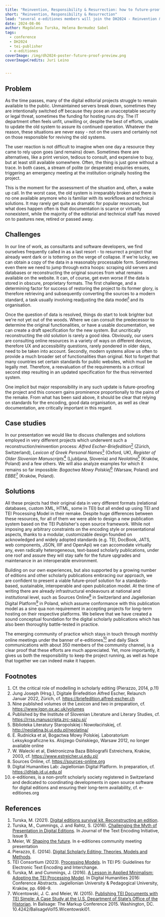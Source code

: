 ```yaml
---
title: "Reinvention, Responsibility & Resurrection: how to future-proof an edition"
short: "Reinvention, Responsibility & Resurrection"
lead: "several e-editiones members will join the DH2024 - Reinvention & Responsibility conference at Washington, D.C."
date: 2024-08-06
author: Magdalena Turska, Helena Bermudez Sabel
tags:  
  - conference
  - DH2024
  - tei-publisher
  - e-editiones
coverImage: /img/dh2024-poster-future-proof-preview.png
coverImageCredits: Juri Leino


---
```


## Problem

As the time passes, many of the digital editorial projects struggle to remain available to the public. Unmaintained servers break down, sometimes they are intentionally switched off because they pose an unacceptable security or legal threat, sometimes the funding for hosting runs dry. The IT department often feels unfit, unwilling or, despite the best of efforts, unable to update the old system to assure its continued operation. Whatever the reason, these situations are never easy - not on the users and certainly not on those responsible for reviving the old systems.

The user reaction is not difficult to imagine when one day a resource they came to rely upon goes (and remains) down. Sometimes there are alternatives, like a print version, tedious to consult, and expensive to buy, but at least still available somewhere. Often, the thing is just gone without a trace. In both cases, a stream of polite (or desperate) enquiries ensues, triggering an emergency meeting at the institution originally hosting the project. 

This is the moment for the assessment of the situation and, often, a wake up call. In the worst case, the old system is irreparably broken and there is no one available anymore who is familiar with its workflows and technical solutions. It may rarely get quite as dramatic for popular resources, but what does happen often is that documentation is scarce or virtually nonexistent, while the majority of the editorial and technical staff has moved on to pastures new, retired or passed away. 

## Challenges

In our line of work, as consultants and software developers, we find ourselves frequently called in as a last resort - to resurrect a project that already went dark or is tottering on the verge of collapse. If we're lucky, we can obtain a copy of the data in a reasonably processable form. Sometimes even there we need to jump through extra hoops: scraping old servers and databases or reconstructing the original sources from what remains available on the website. It can, of course, get even worse if the data is stored in obscure, proprietary formats. The first challenge, and a determining factor for success of restoring the project to its former glory, is therefore retrieving and subsequently converting the sources to a modern standard, a task usually involving readjusting the data model[<sup>1</sup>](#1) and its organisation.

Once the question of data is resolved, things do start to look brighter but we're not yet out of the woods. Where we can consult the predecessor to determine the original functionalities, or have a usable documentation, we can create a draft specification for the new system. But uncritically reconstructing the old solution is rarely a good idea. Obviously, our users are consulting online resources in a variety of ways on different devices, therefore UX and accessibility questions, rarely pondered in older days, need to be taken into account. Secondly, modern systems allow us often to provide a much broader set of functionalities than original. Not to forget that many countries set certain standards for public websites, which must be legally met. Therefore, a reevaluation of the requirements is a critical second step resulting in an updated specification for the thus reinvented system.

One implicit but major responsibility in any such update is future-proofing the project and this concern gains prominence proportionally to the pains of the remake. From what has been said above, it should be clear that relying on standards for the encoding, good data organisation, as well as clear documentation, are critically important in this regard.

## Case studies

In our presentation we would like to discuss challenges and solutions employed in very different projects which underwent such a reconstruction/reinvention process: *Alfred Escher-Briefedition*[<sup>2</sup>](#2) (Zürich, Switzerland), *Lexicon of Greek Personal Names*[<sup>3</sup>](#3) (Oxford, UK), *Register of Older Slovenian Manuscripts*[<sup>4</sup>](#4) (Ljubljana, Slovenia) and *Neolatina*[<sup>5</sup>](#5) (Kraków, Poland) and a few others. We will also analyze examples for which it remains so far impossible: *Bogactwa Mowy Polskiej*[<sup>6</sup>](#6) (Warsaw, Poland) and *EBBE*[<sup>7</sup>](#7) (Kraków, Poland). 

## Solutions

All these projects had their original data in very different formats (relational databases, custom XML, HTML, some in TEI) but all ended up using TEI and TEI Processing Model in their remake. Despite huge differences between these resources, for all of them we were able to design a new publication system based on the TEI Publisher's open source framework. While not imposing any arbitrary constraints on the encoding style or presentational aspects, thanks to a modular, customizable design founded on acknowledged and widely adopted standards (e.g. TEI, DocBook, JATS, web components, JSON, IIIF and OpenApi) we can accomodate virtually any, even radically heterogeneous, text-based scholarly publications, under one roof and assure they will stay safe for the future upgrades and maintenance in an interoperable environment.


Building on our own experiences, but also supported by a growing number of editions and other scholarly publications embracing our approach, we are confident to present a viable future-proof solution for a standards-based, sustainable, interoperable and open publication model.  At the time of writing there are already infrastructural endeavours at national and institutional level, such as Sources Online[<sup>8</sup>](#8) in Switzerland and Jagiellonian Digital Platform[<sup>9</sup>](#9) in Poland, which assume conformance with this publication model as a sine qua non requirement in accepting projects for long-term hosting on their respective platforms. We believe that we have created a sound conceptual foundation for the digital scholarly publications which has also been thoroughly battle-tested in practice. 


The emerging community of practice which stays in touch through monthly online meetings under the banner of e-editiones[<sup>10</sup>](#10) and daily Slack communications with about 350 members of the community channel, is a clear proof that these efforts are much appreciated. Yet, more importantly, it gives us both the responsibility to keep the project running, as well as hope that together we can indeed make it happen.

## Footnotes
1. <spand id="1"/>Cf. the critical role of modelling in scholarly editing (Pierazzo, 2014, p.11)</span>
1. <spand id="2"/>Jung Joseph (Hrsg.), Digitale Briefedition Alfred Escher, Relaunch Januar 2022, Zürich, cf. https://briefedition.alfred-escher.ch
1. <spand id="3"/>Nine published volumes ot the Lexicon and two in preparation, cf. https://www.lgpn.ox.ac.uk/volumes
1. <spand id="4"/>Published by the Institute of Slovenian Literature and Literary Studies, cf. https://rrss.manuscripta.zrc-sazu.si/
1. <spand id="5"/>Biblioteka Literatury Staropolskiej i Nowołacińskiej, cf. http://neolatina.bj.uj.edu.pl/neolatina/
1. <spand id="6"/>E. Rudnicka et al, Bogactwa Mowy Polskiej. Laboratorium Leksykograficzne ks. Alojzego Osińskiego, Warsaw 2012, no longer available online
2. <spand id="7"/>W. Walecki et al, Elektroniczna Baza Bibliografii Estreichera, Kraków, 2003, cf. https://www.estreicher.uj.edu.pl/
3. <spand id="8"/>Sources Online, cf. https://sources-online.org
4. <spand id="9"/>Digital Humanities Lab: Jagiellonian Digital Platform. In preparation, cf. https://dhlab.id.uj.edu.pl
5. <spand id="10"/>e-editiones, is a non-profit scholarly society registered in Switzerland and dedicated to coordinating developments in open source software for digital editions and ensuring their long-term availability, cf. e-editiones.org


## References 
1. Turska, M. (2021). [Digital editions survival kit. Reconstructing an edition](https://www.e-editiones.org/posts/digital-editions-survival-kit). 
2. Turska, M., Cummings, J. and Rahtz, S. (2016). [Challenging the Myth of Presentation in Digital Editions](https://journals.openedition.org/jtei/1453). In Journal of the Text Encoding Initiative, Issue 9.  
3. Meier, W. [Shaping the future](https://www.e-editiones.org/resources/Community1022-1.pdf). In e-editiones community meeting presentation
4. Pierazzo, E. (2014). [Digital Scholarly Editing: Theories, Models and Methods](https://hal.univ-grenoble-alpes.fr/hal-01182162).
5. TEI Consortium (2023). [Processing Models](https://tei-c.org/release/doc/tei-p5-doc/en/html/TD.html#TDPM). In TEI P5: Guidelines for Electronic Text Encoding and Interchange.
6. Turska, M. and Cummings, J. (2016). [A Lesson in Applied Minimalism: Adopting the TEI Processing Model](https://dh2016.adho.org/abstracts/88). In Digital Humanities 2016: Conference Abstracts. Jagiellonian University & Pedagogical University, Kraków, pp. 698–9.
7. Wicentowski, J. C. and Meier, W. (2015). [Publishing TEI Documents with TEI Simple: A Case Study at the U.S. Department of State’s Office of the Historian](https://www.balisage.net/Proceedings/vol15/html/Wicentowski01/BalisageVol15-Wicentowski01.html). In Balisage: The Markup Conference 2015. Washington, DC. 10.4242/BalisageVol15.Wicentowski01.